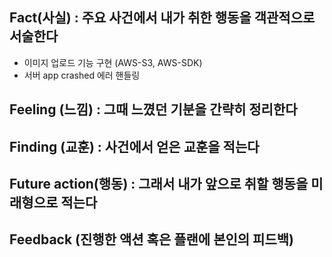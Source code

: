 ## Fact(사실) : 주요 사건에서 내가 취한 행동을 객관적으로 서술한다
- 이미지 업로드 기능 구현 (AWS-S3, AWS-SDK)
- 서버 app crashed 에러 핸들링

## Feeling (느낌) : 그때 느꼈던 기분을 간략히 정리한다


## Finding (교훈) : 사건에서 얻은 교훈을 적는다


## Future action(행동) : 그래서 내가 앞으로 취할 행동을 미래형으로 적는다


## Feedback (진행한 액션 혹은 플랜에 본인의 피드백)
